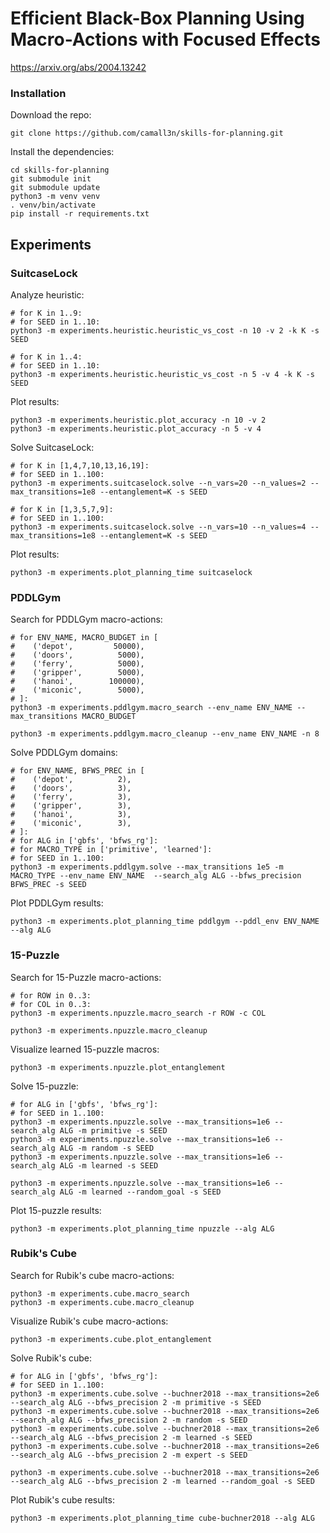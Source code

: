 # Efficient Black-Box Planning Using Macro-Actions with Focused Effects
https://arxiv.org/abs/2004.13242

### Installation

Download the repo:
```
git clone https://github.com/camall3n/skills-for-planning.git
```

Install the dependencies:
```
cd skills-for-planning
git submodule init
git submodule update
python3 -m venv venv
. venv/bin/activate
pip install -r requirements.txt
```

## Experiments
### SuitcaseLock
Analyze heuristic:
```
# for K in 1..9:
# for SEED in 1..10:
python3 -m experiments.heuristic.heuristic_vs_cost -n 10 -v 2 -k K -s SEED

# for K in 1..4:
# for SEED in 1..10:
python3 -m experiments.heuristic.heuristic_vs_cost -n 5 -v 4 -k K -s SEED
```

Plot results:
```
python3 -m experiments.heuristic.plot_accuracy -n 10 -v 2
python3 -m experiments.heuristic.plot_accuracy -n 5 -v 4
```

Solve SuitcaseLock:
```
# for K in [1,4,7,10,13,16,19]:
# for SEED in 1..100:
python3 -m experiments.suitcaselock.solve --n_vars=20 --n_values=2 --max_transitions=1e8 --entanglement=K -s SEED

# for K in [1,3,5,7,9]:
# for SEED in 1..100:
python3 -m experiments.suitcaselock.solve --n_vars=10 --n_values=4 --max_transitions=1e8 --entanglement=K -s SEED
```

Plot results:
```
python3 -m experiments.plot_planning_time suitcaselock
```

### PDDLGym
Search for PDDLGym macro-actions:
```
# for ENV_NAME, MACRO_BUDGET in [
#    ('depot',         50000),
#    ('doors',          5000),
#    ('ferry',          5000),
#    ('gripper',        5000),
#    ('hanoi',        100000),
#    ('miconic',        5000),
# ]:
python3 -m experiments.pddlgym.macro_search --env_name ENV_NAME --max_transitions MACRO_BUDGET

python3 -m experiments.pddlgym.macro_cleanup --env_name ENV_NAME -n 8
```

Solve PDDLGym domains:
```
# for ENV_NAME, BFWS_PREC in [
#    ('depot',          2),
#    ('doors',          3),
#    ('ferry',          3),
#    ('gripper',        3),
#    ('hanoi',          3),
#    ('miconic',        3),
# ]:
# for ALG in ['gbfs', 'bfws_rg']:
# for MACRO_TYPE in ['primitive', 'learned']:
# for SEED in 1..100:
python3 -m experiments.pddlgym.solve --max_transitions 1e5 -m MACRO_TYPE --env_name ENV_NAME  --search_alg ALG --bfws_precision BFWS_PREC -s SEED
```

Plot PDDLGym results:
```
python3 -m experiments.plot_planning_time pddlgym --pddl_env ENV_NAME --alg ALG
```


### 15-Puzzle
Search for 15-Puzzle macro-actions:
```
# for ROW in 0..3:
# for COL in 0..3:
python3 -m experiments.npuzzle.macro_search -r ROW -c COL

python3 -m experiments.npuzzle.macro_cleanup
```

Visualize learned 15-puzzle macros:
```
python3 -m experiments.npuzzle.plot_entanglement
```

Solve 15-puzzle:
```
# for ALG in ['gbfs', 'bfws_rg']:
# for SEED in 1..100:
python3 -m experiments.npuzzle.solve --max_transitions=1e6 --search_alg ALG -m primitive -s SEED
python3 -m experiments.npuzzle.solve --max_transitions=1e6 --search_alg ALG -m random -s SEED
python3 -m experiments.npuzzle.solve --max_transitions=1e6 --search_alg ALG -m learned -s SEED

python3 -m experiments.npuzzle.solve --max_transitions=1e6 --search_alg ALG -m learned --random_goal -s SEED
```

Plot 15-puzzle results:
```
python3 -m experiments.plot_planning_time npuzzle --alg ALG
```


### Rubik's Cube
Search for Rubik's cube macro-actions:
```
python3 -m experiments.cube.macro_search
python3 -m experiments.cube.macro_cleanup
```

Visualize Rubik's cube macro-actions:
```
python3 -m experiments.cube.plot_entanglement
```

Solve Rubik's cube:
```
# for ALG in ['gbfs', 'bfws_rg']:
# for SEED in 1..100:
python3 -m experiments.cube.solve --buchner2018 --max_transitions=2e6 --search_alg ALG --bfws_precision 2 -m primitive -s SEED
python3 -m experiments.cube.solve --buchner2018 --max_transitions=2e6 --search_alg ALG --bfws_precision 2 -m random -s SEED
python3 -m experiments.cube.solve --buchner2018 --max_transitions=2e6 --search_alg ALG --bfws_precision 2 -m learned -s SEED
python3 -m experiments.cube.solve --buchner2018 --max_transitions=2e6 --search_alg ALG --bfws_precision 2 -m expert -s SEED

python3 -m experiments.cube.solve --buchner2018 --max_transitions=2e6 --search_alg ALG --bfws_precision 2 -m learned --random_goal -s SEED
```

Plot Rubik's cube results:
```
python3 -m experiments.plot_planning_time cube-buchner2018 --alg ALG
```
